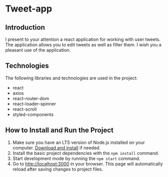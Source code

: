 # Tweet-app

## Introduction

I present to your attention a react application for working with user tweets.
The application allows you to edit tweets as well as filter them. I wish you a
pleasant use of the application.

## Technologies

The following libraries and technologies are used in the project:

- react
- axios
- react-router-dom
- react-loader-spinner
- react-scroll
- styled-components

## How to Install and Run the Project

1. Make sure you have an LTS version of Node.js installed on your computer.
   [Download and install](https://nodejs.org/en/) if needed.
2. Install the basic project dependencies with the `npm install` command.
3. Start development mode by running the `npm start` command.
4. Go to [http://localhost:3000](http://localhost:3000) in your browser. This
   page will automatically reload after saving changes to project files.
